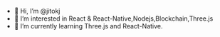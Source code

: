 - 👋 Hi, I’m @jitokj
- 👀 I’m interested in React & React-Native,Nodejs,Blockchain,Three.js
- 🌱 I’m currently learning Three.js and React-Native.


